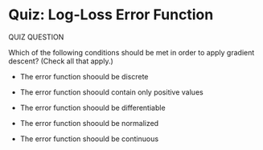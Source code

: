 # Quiz: Log-Loss Error Function

QUIZ QUESTION

Which of the following conditions should be met in order to apply gradient descent? (Check all that apply.)

- The error function shoould be discrete

- The error function shoould contain only positive values

- The error function shoould be differentiable

- The error function shoould be normalized

- The error function shoould be continuous